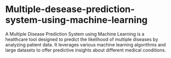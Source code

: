 # Multiple-desease-prediction-system-using-machine-learning
A Multiple Disease Prediction System using Machine Learning is a healthcare tool designed to predict the likelihood of multiple diseases by analyzing patient data. It leverages various machine learning algorithms and large datasets to offer predictive insights about different medical conditions.
